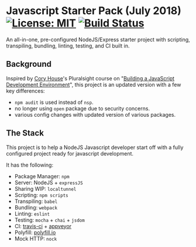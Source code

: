 # Javascript Starter Pack (July 2018) [![License: MIT](https://img.shields.io/badge/License-MIT-yellow.svg)](https://opensource.org/licenses/MIT) [![Build Status](https://travis-ci.org/dev-eugene99/js-dev-env.svg?branch=master)](https://travis-ci.org/dev-eugene99/js-dev-env) 

An all-in-one, pre-configured NodeJS/Express starter project with scripting, transpiling, bundling, linting, testing, and CI built in.

## Background

Inspired by [Cory House](https://github.com/coryhouse)'s Pluralsight course on "[Building a JavaScript Development Environment](https://app.pluralsight.com/library/courses/javascript-development-environment/table-of-contents)", this project is an updated version with a few key differences:

- `npm audit` is used instead of `nsp`.
- no longer using `open` package due to security concerns.
- various config changes with updated version of various packages.

## The Stack

This project is to help a NodeJS Javascript developer start off with a fully configured project ready for javascript development.

It has the following:

- Package Manager: `npm`
- Server: NodeJS + `expressJS`
- Sharing WIP: `localtunnel`
- Scripting: `npm scripts`
- Transpiling: `babel`
- Bundling: `webpack`
- Linting: `eslint`
- Testing: `mocha` + `chai` + `jsdom`
- CI: [travis-ci](https://travis-ci.org/) + [appveyor](https://www.appveyor.com/)
- Polyfill: [polyfill.io](https://polyfill.io/v2/docs/)
- Mock HTTP: `nock`
